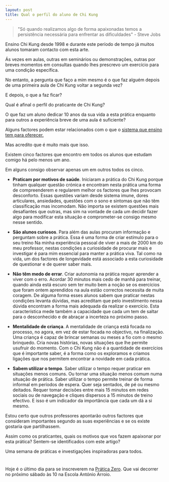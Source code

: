 ```yaml
---
layout: post
title: Qual o perfil do aluno de Chi Kung
---
```

>"Só quando realizamos algo de forma apaixonadas temos a persistência necessária para enfrentar as dificuldades" - Steve Jobs

Ensino Chi Kung desde 1998 e durante este período de tempo já muitos alunos tomaram contacto com esta arte.

Ás vezes em aulas, outras em seminários ou demonstrações, outras por breves momentos em consultas quando lhes prescrevo um exercício para uma condição específica. 

No entanto, a pergunta que faço a mim mesmo é o que faz alguém depois de uma primeira aula de Chi Kung voltar a segunda vez?

E depois, o que a faz ficar?

Qual é afinal o perfil do praticante de Chi Kung?

O que faz um aluno dedicar 10 anos da sua vida a esta prática enquanto para outros a experiência breve de uma aula é suficiente? 

Alguns factores podem estar relacionados com o que o [sistema que ensino tem para oferecer.](http://devagar.org/2014/01/07/estilo.html)

Mas acredito que é muito mais que isso. 

Existem cinco factores que encontro em todos os alunos que estudam comigo há pelo menos um ano.

Em alguns consigo observar apenas um em outros todos os cinco. 

+ **Praticam por motivos de saúde**. Iniciaram a prática do Chi Kung porque tinham qualquer questão crónica e encontram nesta prática uma forma de compreenderem e regularem melhor os factores que lhes provocam desconforto. Essas questões variam desde sistema imune, dores articulares, ansiedades, questões com o sono e sintomas que não têm classificação mas incomodam. Não importa se existem questões mais desafiantes que outras, mas sim na vontade de cada um decidir fazer algo para modificar esta situação e comprometer-se consigo mesmo nesse sentido. 

+ **São alunos curiosos**. Para além das aulas procuram informação e perguntam sobre a prática. Essa é uma forma de criar estímulo para o seu treino Na minha experiência pessoal de viver a mais de 2000 km do meu professor, nestas condições a curiosidade de procurar mais e investigar é para mim essencial para manter a prática viva. Tal como na vida, um dos factores de longevidade está associado a esta curiosidade de questionar e de querer saber mais. 

+ **Não têm medo de errar**. Criar autonomia na prática requer aprender a viver com o erro. Acordar 30 minutos mais cedo de manhã para treinar, quando ainda está escuro sem ter muito bem a noção se os exercícios que foram ontem aprendidos na aula estão correctos necessita de muita coragem. De alguma forma esses alunos sabem que praticar nestas condições levanta dúvidas, mas acreditam que pelo investimento nessa dúvida encontram a forma mais adequada da realizar o exercício. Esta característica mede também a capacidade que cada um tem de saltar para o desconhecido e de abraçar a incerteza no próximo passo. 

+ **Mentalidade de criança**. A mentalidade de criança está focada no processo, no agora, em vez de estar focada no objectivo, na finalização. Uma criança é capaz de brincar semanas ou meses a fio com o mesmo brinquedo. Cria novas histórias, novas situações que lhe permite usufruir do momento. Com o Chi Kung não é a quantidade de exercícios que é importante saber, é a forma como os exploramos e criamos ligações que nos permitem encontrar a novidade em cada prática. 

+ **Sabem utilizar o tempo**. Saber utilizar o tempo requer praticar em situações menos comuns. Ou tornar uma situação menos comum numa situação de prática. Saber utilizar o tempo permite treinar de forma informal em períodos de espera. Quer seja sentados, de pé ou mesmo deitados. Requer tomar decisões entre mais 15 minutos em redes sociais ou de navegação e cliques dispersos a 15 minutos de treino efectivo. E isso é um indicador da importância que cada um dá a si mesmo.

Estou certo que outros professores apontarão outros factores que consideram importantes segundo as suas experiências e se os existe gostaria que partilhassem. 

Assim como os praticantes, quais os motivos que vos fazem apaixonar por esta prática? Sentem-se identificados com este artigo?

Uma semana de práticas e investigações inspiradoras para todos.

#

Hoje é o último dia para se inscreverem na [Prática Zero](http://devagar.org/2014/01/13/zero.html). Que vai decorrer no próximo sábado às 10 na Escola António Arroio. 
